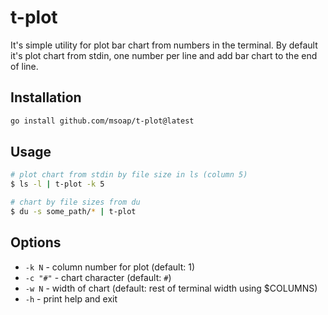 # t-plot

It's simple utility for plot bar chart from numbers in the terminal.
By default it's plot chart from stdin, one number per line and add bar chart to the end of line.

## Installation

```bash
go install github.com/msoap/t-plot@latest
```

## Usage

```bash
# plot chart from stdin by file size in ls (column 5)
$ ls -l | t-plot -k 5

# chart by file sizes from du
$ du -s some_path/* | t-plot
```

## Options

 - `-k N` - column number for plot (default: 1)
 - `-c "#"` - chart character (default: `#`)
 - `-w N` - width of chart (default: rest of terminal width using $COLUMNS)
 - `-h` - print help and exit

